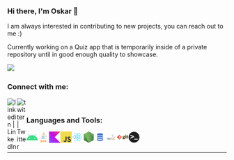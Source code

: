 ### Hi there, I'm Oskar  👋

I am always interested in contributing to new projects, you can reach out to me :)

Currently working on a Quiz app that is temporarily inside of a private repository until in good enough quality to showcase.


<p align = "left">
  <img src = "https://github-readme-streak-stats.herokuapp.com?user=oskarlasota&theme=dark&hide_border=true" width = 400>
</p>

### Connect with me:

[<img align="left" alt="linkedin | LinkedIn" width="22px" src="https://img.icons8.com/material-outlined/24/4a90e2/linkedin--v1.png" />][linkedin]
[<img align="left" alt="twitter | Twitter" width="22px" src="https://img.icons8.com/ios-glyphs/30/4a90e2/twitter--v1.png" />][twitter]
<br />

### Languages and Tools:

<img align="left" alt="android" width="26px" src="https://raw.githubusercontent.com/github/explore/80688e429a7d4ef2fca1e82350fe8e3517d3494d/topics/android/android.png" />
<img align="left" alt="java" width="26px" src="https://raw.githubusercontent.com/github/explore/80688e429a7d4ef2fca1e82350fe8e3517d3494d/topics/java/java.png" />
<img align="left" alt="kotlin" width="26px" src="https://raw.githubusercontent.com/github/explore/80688e429a7d4ef2fca1e82350fe8e3517d3494d/topics/kotlin/kotlin.png" />
<img align="left" alt="JavaScript" width="26px" src="https://raw.githubusercontent.com/github/explore/80688e429a7d4ef2fca1e82350fe8e3517d3494d/topics/javascript/javascript.png" />
<img align="left" alt="React" width="26px" src="https://raw.githubusercontent.com/github/explore/80688e429a7d4ef2fca1e82350fe8e3517d3494d/topics/react/react.png" />
<img align="left" alt="Node.js" width="26px" src="https://raw.githubusercontent.com/github/explore/80688e429a7d4ef2fca1e82350fe8e3517d3494d/topics/nodejs/nodejs.png" />
<img align="left" alt="SQL" width="26px" src="https://raw.githubusercontent.com/github/explore/80688e429a7d4ef2fca1e82350fe8e3517d3494d/topics/sql/sql.png" />
<img align="left" alt="MySQL" width="26px" src="https://raw.githubusercontent.com/github/explore/80688e429a7d4ef2fca1e82350fe8e3517d3494d/topics/mysql/mysql.png" />
<img align="left" alt="Git" width="26px" src="https://raw.githubusercontent.com/github/explore/80688e429a7d4ef2fca1e82350fe8e3517d3494d/topics/git/git.png" />
<img align="left" alt="Terminal" width="26px" src="https://raw.githubusercontent.com/github/explore/80688e429a7d4ef2fca1e82350fe8e3517d3494d/topics/terminal/terminal.png" />

<br />
<br />

---

[skintrial]: https://play.google.com/store/apps/details?id=com.frezzcoding.skincare
[linkedin]: https://linkedin.com/in/oskarlasota
[twitter]: https://twitter.com/frezzyygg
